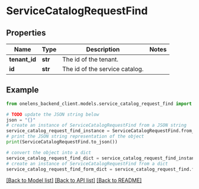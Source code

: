 # ServiceCatalogRequestFind


## Properties

Name | Type | Description | Notes
------------ | ------------- | ------------- | -------------
**tenant_id** | **str** | The id of the tenant. | 
**id** | **str** | The id of the service catalog. | 

## Example

```python
from onelens_backend_client.models.service_catalog_request_find import ServiceCatalogRequestFind

# TODO update the JSON string below
json = "{}"
# create an instance of ServiceCatalogRequestFind from a JSON string
service_catalog_request_find_instance = ServiceCatalogRequestFind.from_json(json)
# print the JSON string representation of the object
print(ServiceCatalogRequestFind.to_json())

# convert the object into a dict
service_catalog_request_find_dict = service_catalog_request_find_instance.to_dict()
# create an instance of ServiceCatalogRequestFind from a dict
service_catalog_request_find_form_dict = service_catalog_request_find.from_dict(service_catalog_request_find_dict)
```
[[Back to Model list]](../README.md#documentation-for-models) [[Back to API list]](../README.md#documentation-for-api-endpoints) [[Back to README]](../README.md)


